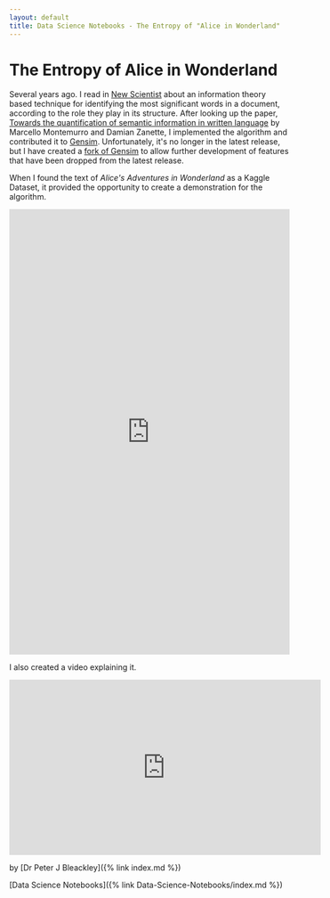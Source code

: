 ```yaml
---
layout: default
title: Data Science Notebooks - The Entropy of "Alice in Wonderland"
---
```


# The Entropy of Alice in Wonderland

Several years ago. I read in [New Scientist](https://www.newscientist.com/) about an information theory based technique for identifying the most significant words in a document, according to the role they play in its structure. After looking up the paper, [Towards the quantification of semantic information in written language](https://arxiv.org/abs/0907.1558) by Marcello Montemurro and Damian Zanette, I implemented the algorithm and contributed it to [Gensim](https://radimrehurek.com/gensim/). Unfortunately, it's no longer in the latest release, but I have created a [fork of Gensim](https://github.com/PeteBleackley/gensim) to allow further development of features that have been dropped from the latest release.

When I found the text of *Alice's Adventures in Wonderland* as a Kaggle Dataset, it provided the opportunity to create a demonstration for the algorithm.

<iframe frameborder="0" height="800" scrolling="auto" src="https://www.kaggle.com/embed/petebleackley/entropy-based-keyword-extraction?kernelSessionId=34819997" title="Entropy Based Keyword Extraction" width="100%"></iframe>

I also created a video explaining it.

<iframe width="560" height="315" src="https://www.youtube.com/embed/zC4ZXvAxnHA" title="YouTube video player" frameborder="0" allow="accelerometer; autoplay; clipboard-write; encrypted-media; gyroscope; picture-in-picture" allowfullscreen></iframe>

by [Dr Peter J Bleackley]({% link index.md %})

[Data Science Notebooks]({% link Data-Science-Notebooks/index.md %})
